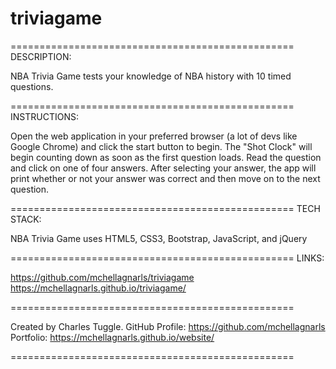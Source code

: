 # triviagame
=================================================
DESCRIPTION:

NBA Trivia Game tests your knowledge of NBA history with 10 timed questions. 

=================================================
INSTRUCTIONS:

Open the web application in your preferred browser (a lot of devs like Google Chrome) and click the start button to begin. The "Shot Clock" will begin counting down as soon as the first question loads. Read the question and click on one of four answers. After selecting your answer, the app will print whether or not your answer was correct and then move on to the next question. 

=================================================
TECH STACK:

NBA Trivia Game uses HTML5, CSS3, Bootstrap, JavaScript, and jQuery

=================================================
LINKS:

https://github.com/mchellagnarls/triviagame
https://mchellagnarls.github.io/triviagame/

=================================================

Created by Charles Tuggle. 
GitHub Profile: https://github.com/mchellagnarls
Portfolio: https://mchellagnarls.github.io/website/

=================================================
